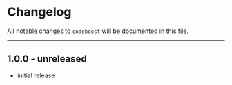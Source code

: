 # Changelog

All notable changes to `codeboost` will be documented in this file.

---

## 1.0.0 - unreleased

-   initial release
